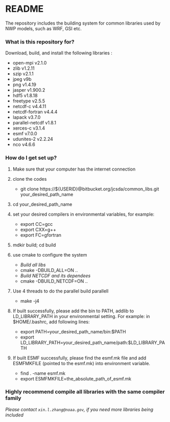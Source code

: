# README #

The repository includes the building system for common libraries used by NWP models, such as WRF, GSI etc.

### What is this repository for? ###

Download, build, and install the following libraries :

* open-mpi v2.1.0
* zlib v1.2.11
* szip v2.1.1
* jpeg v9b
* png v1.4.19
* jasper v1.900.2 
* hdf5 v1.8.18
* freetype v2.5.5
* netcdf-c v4.4.11
* netcdf-fortran v4.4.4
* lapack v3.7.0
* parallel-netcdf v1.8.1
* xerces-c v3.1.4
* esmf v7.0.0
* udunites-2 v2.2.24
* nco v4.6.6

### How do I get set up? ###

1. Make sure that your computer has the internet connection

2. clone the codes

   * git clone https://${USERID}@bitbucket.org/jcsda/common\_libs.git your\_desired\_path\_name
  
3. cd your\_desired\_path\_name

4. set your desired compilers in environmental variables, for example:

   * export CC=gcc
   * export CXX=g++
   * export FC=gfortran
  
5. mdkir build; cd build

6. use cmake to configure the system

   * *Build all libs*
   * cmake -DBUILD\_ALL=ON ..
   * *Build NETCDF and its dependees*
   * cmake -DBUILD\_NETCDF=ON ..

7. Use 4 threads to do the parallel build parallell

   * make -j4

8. If built successfully, please add the bin to PATH, addlib to LD\_LIBRARY\_PATH in your environmental setting. For example: in $HOME/.bashrc, add following lines:

   * export PATH=your\_desired\_path\_name/bin:$PATH
   * export LD\_LIBRARY\_PATH=your\_desired\_path\_name/path:$LD\_LIBRARY\_PATH
  
8. If built ESMF successfully, please find the esmf.mk file and add ESMFMKFILE (pointed to the esmf.mk) into environment variable.
 
   * find . -name esmf.mk
   * export ESMFMKFILE=the\_absolute\_path\_of\_esmf.mk
   
### Highly recommend compile all libraries with the same compiler family ###

*Please contact `xin.l.zhang@noaa.gov`, if you need more libraries being included*
